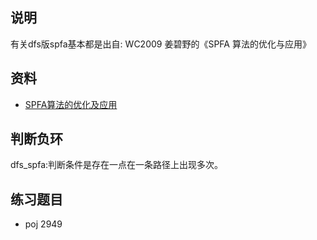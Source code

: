 ## 说明

有关dfs版spfa基本都是出自: WC2009 姜碧野的《SPFA 算法的优化与应用》

## 资料

 - [SPFA算法的优化及应用](https://wenku.baidu.com/view/f22d0d36ee06eff9aef807e9.html)

## 判断负环

dfs_spfa:判断条件是存在一点在一条路径上出现多次。

## 练习题目

 - poj 2949
